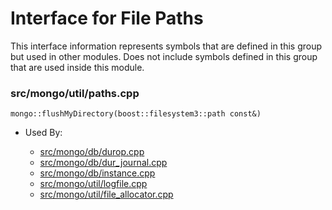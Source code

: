 
# Interface for File Paths
This interface information represents symbols that are defined in this group but used in other modules.  Does not include symbols defined in this group that are used inside this module.

### src/mongo/util/paths.cpp

<div></div>

    mongo::flushMyDirectory(boost::filesystem3::path const&)

- Used By:

    - [src/mongo/db/durop.cpp](../../../../storage/journaling)
    - [src/mongo/db/dur\_journal.cpp](../../../../storage/journaling)
    - [src/mongo/db/instance.cpp](../../../../storage/storage\_layer\_structure)
    - [src/mongo/util/logfile.cpp](../../../../storage/journaling)
    - [src/mongo/util/file\_allocator.cpp](../../../../storage/file\_allocation)
